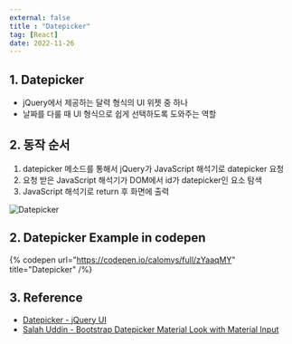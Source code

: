 ```yaml
---
external: false
title : "Datepicker"
tag: [React]
date: 2022-11-26
---
```


## 1. Datepicker

- jQuery에서 제공하는 달력 형식의 UI 위젯 중 하나
- 날짜를 다룰 때 UI 형식으로 쉽게 선택하도록 도와주는 역할

## 2. 동작 순서

  1. datepicker 메소드를 통해서 jQuery가 JavaScript 해석기로 datepicker 요청
  2. 요청 받은 JavaScript 해석기가 DOM에서 id가 datepicker인 요소 탐색
  3. JavaScript 해석기로 return 후 화면에 출력

![Datepicker](/images/Datepicker.png)

## 2. Datepicker Example in codepen

{% codepen url="https://codepen.io/calomys/full/zYaaqMY" title="Datepicker" /%}

## 3. Reference

- [Datepicker - jQuery UI](https://jqueryui.com/datepicker/)
- [Salah Uddin - Bootstrap Datepicker Material Look with Material Input](https://codepen.io/salahuddin/pen/LOmWpg)
